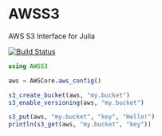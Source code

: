 # AWSS3

AWS S3 Interface for Julia

[![Build Status](https://travis-ci.org/samoconnor/AWSS3.jl.svg)](https://travis-ci.org/samoconnor/AWSS3.jl)


```julia
using AWSS3

aws = AWSCore.aws_config()

s3_create_bucket(aws, "my.bucket")
s3_enable_versioning(aws, "my.bucket")

s3_put(aws, "my.bucket", "key", "Hello!")
println(s3_get(aws, "my.bucket", "key"))
```
